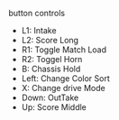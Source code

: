 button controls

- L1: Intake
- L2: Score Long
- R1: Toggle Match Load
- R2: Toggel Horn
- B: Chassis Hold
- Left: Change Color Sort
- X: Change drive Mode
- Down: OutTake
- Up: Score Middle